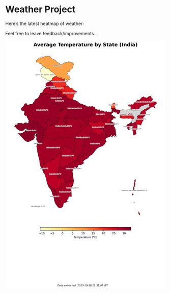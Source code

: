 # Weather Project

Here’s the latest heatmap of weather:

Feel free to leave feedback/improvements.

![India Heatmap](docs/assets/india_heatmap.png?v=F32D25)
